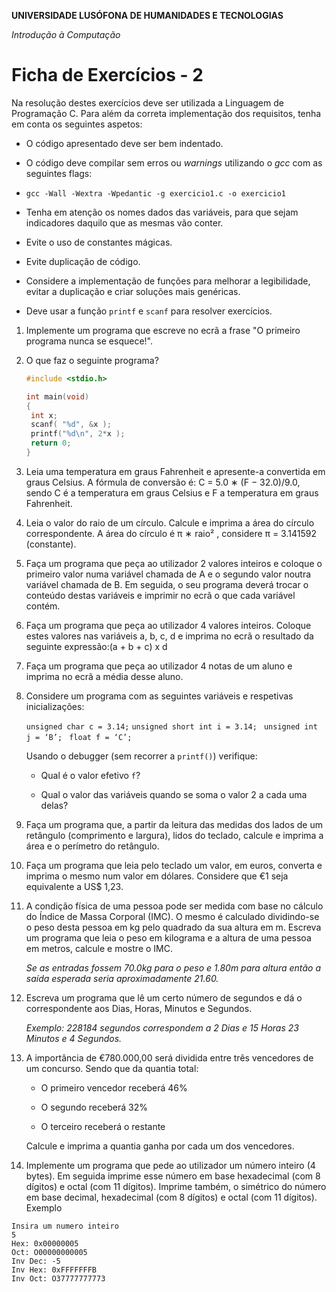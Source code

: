 **UNIVERSIDADE LUSÓFONA DE HUMANIDADES E TECNOLOGIAS**

*Introdução à Computação*

# Ficha de Exercícios - 2

Na resolução destes exercícios deve ser utilizada a Linguagem de Programação C. Para além da correta implementação dos requisitos, tenha em conta os seguintes aspetos:

- O código apresentado deve ser bem indentado. 

- O código deve compilar sem erros ou *warnings* utilizando o *gcc* com as seguintes flags:

- `gcc -Wall -Wextra -Wpedantic -g exercicio1.c -o exercicio1`

- Tenha em atenção os nomes dados das variáveis, para que sejam indicadores daquilo que as mesmas vão conter.

- Evite o uso de constantes mágicas. 

- Evite duplicação de código. 

- Considere a implementação de funções para melhorar a legibilidade, evitar a duplicação e criar soluções mais genéricas.

- Deve usar a função `printf` e `scanf` para resolver exercícios.



1. Implemente um programa que escreve no ecrã a frase "O primeiro programa nunca se esquece!".

2. O que faz o seguinte programa?

   ```c
   #include <stdio.h>
   
   int main(void)
   {
   	int x;
   	scanf( "%d", &x );
   	printf("%d\n", 2*x );
   	return 0;
   }
   ```

3. Leia uma temperatura em graus Fahrenheit e apresente-a convertida em graus Celsius. A fórmula de conversão é: C = 5.0 ∗ (F − 32.0)/9.0, sendo C é a temperatura em graus Celsius e F a temperatura em graus Fahrenheit. 

2. Leia o valor do raio de um círculo. Calcule e imprima a área do círculo correspondente. A área do círculo é π ∗ raio² , considere π = 3.141592 (constante).

3. Faça um programa que peça ao utilizador 2 valores inteiros e coloque o primeiro valor numa variável chamada de A e o segundo valor noutra variável chamada de B. Em seguida, o seu programa deverá trocar o conteúdo destas variáveis e imprimir no ecrã o que cada variável contém.
   
4. Faça um programa que peça ao utilizador 4 valores inteiros. Coloque estes valores nas variáveis a, b, c, d e imprima no ecrã o resultado da seguinte expressão:(a + b + c) x d
   
5. Faça um programa que peça ao utilizador 4 notas de um aluno e imprima no ecrã a média desse aluno. 
   
8. Considere um programa com as seguintes variáveis e respetivas inicializações:

    `unsigned char c = 3.14;` 
    `unsigned short int i = 3.14; `
    `unsigned int j = ‘B’; `
    `float f = ‘C’; `

    Usando o debugger (sem recorrer a `printf()`) verifique:

    - Qual é o valor efetivo `f`?

    - Qual o valor das variáveis quando se soma o valor 2 a cada uma delas?

9. Faça um programa que, a partir da leitura  das medidas dos lados de um retângulo (comprimento e largura), lidos do teclado, calcule e imprima a área e o perímetro do retângulo.

10. Faça um programa que leia pelo teclado um valor, em euros, converta e imprima o mesmo num valor     em dólares. Considere que €1 seja equivalente a US$ 1,23.

11. A condição física de uma pessoa pode ser medida com base no cálculo do Índice de Massa Corporal     (IMC). O mesmo é calculado dividindo-se o peso desta pessoa em kg pelo quadrado da sua altura em m. Escreva um programa que leia o peso em kilograma e a altura de uma pessoa em metros, calcule e mostre o IMC. 

    *Se as entradas fossem 70.0kg para o peso e 1.80m para altura então a saída esperada seria aproximadamente 21.60.*

12. Escreva um programa que lê um certo número de segundos e dá o correspondente aos Dias, Horas, Minutos e Segundos.

     *Exemplo: 228184 segundos correspondem a 2 Dias e 15 Horas 23 Minutos e 4 Segundos.*

11. A importância de €780.000,00 será dividida entre três vencedores de um concurso. Sendo que da quantia total:

    - O primeiro vencedor receberá 46%

    - O segundo receberá 32%

    - O terceiro receberá o restante

    Calcule e imprima a quantia ganha por cada um dos vencedores.
    
    

12. Implemente um programa que pede ao utilizador um número inteiro (4 bytes). Em seguida imprime esse número em base hexadecimal (com 8 dígitos)  e octal  (com 11 dígitos). Imprime também, o simétrico do número em base decimal, hexadecimal (com 8 dígitos) e octal (com 11 dígitos). Exemplo
```
Insira um numero inteiro
5
Hex: 0x00000005
Oct: O00000000005
Inv Dec: -5
Inv Hex: 0xFFFFFFFB
Inv Oct: O37777777773
```
